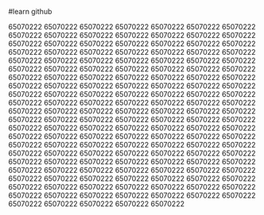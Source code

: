 #learn github

65070222 65070222 65070222 65070222 65070222 65070222 65070222 65070222 65070222 65070222 65070222 65070222 65070222 65070222 65070222 65070222 65070222 65070222 65070222
65070222 65070222 65070222 65070222 65070222 65070222 65070222 65070222 65070222 65070222 65070222 65070222 65070222 65070222 65070222 65070222 65070222 65070222 65070222
65070222 65070222 65070222 65070222 65070222 65070222 65070222 65070222 65070222 65070222 65070222 65070222 65070222 65070222 65070222 65070222 65070222 65070222 65070222
65070222 65070222 65070222 65070222 65070222 65070222 65070222 65070222 65070222 65070222 65070222 65070222 65070222 65070222 65070222 65070222 65070222 65070222 65070222
65070222 65070222 65070222 65070222 65070222 65070222 65070222 65070222 65070222 65070222 65070222 65070222 65070222 65070222 65070222 65070222 65070222 65070222 65070222
65070222 65070222 65070222 65070222 65070222 65070222 65070222 65070222 65070222 65070222 65070222 65070222 65070222 65070222 65070222 65070222 65070222 65070222 65070222
65070222 65070222 65070222 65070222 65070222 65070222 65070222 65070222 65070222 65070222 65070222 65070222 65070222 65070222 65070222 65070222 65070222 65070222 65070222
65070222 65070222 65070222 65070222 65070222 65070222 65070222 65070222 65070222 65070222 65070222 65070222 65070222 65070222 65070222 65070222 65070222 65070222 65070222
